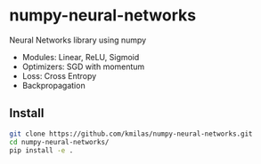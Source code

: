 # numpy-neural-networks
Neural Networks library using numpy 
- Modules: Linear, ReLU, Sigmoid
- Optimizers: SGD with momentum
- Loss: Cross Entropy
- Backpropagation

## Install 
```bash
git clone https://github.com/kmilas/numpy-neural-networks.git
cd numpy-neural-networks/
pip install -e .
```


